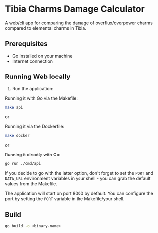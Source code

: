 # Tibia Charms Damage Calculator

A web/cli app for comparing the damage of overflux/overpower charms compared to elemental charms in Tibia.

## Prerequisites

- Go installed on your machine
- Internet connection

## Running Web locally

1. Run the application:

Running it with Go via the Makefile:

```bash
make api
```

or

Running it via the Dockerfile:

```bash
make docker
```

or

Running it directly with Go:

```bash
go run ./cmd/api
```

If you decide to go with the latter option, don't forget to set the `PORT` and `DATA_URL` environment variables in your shell - you can grab the default values from the Makefile.

The application will start on port 8000 by default. You can configure the port by setting the `PORT` variable in the Makefile/your shell.

## Build

```bash
go build -o <binary-name>
```
